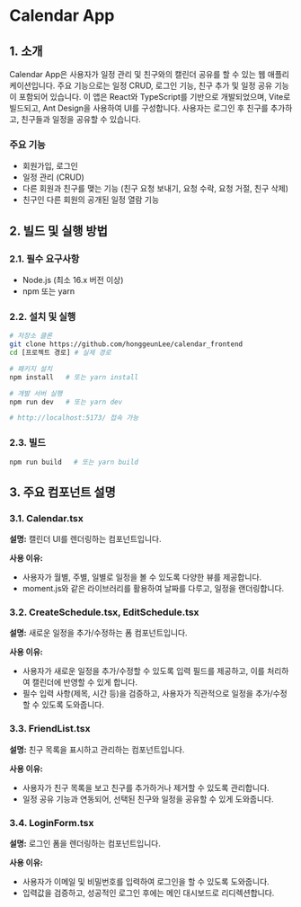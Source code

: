 # Calendar App

## 1. 소개

Calendar App은 사용자가 일정 관리 및 친구와의 캘린더 공유를 할 수 있는 웹 애플리케이션입니다. 주요 기능으로는 일정 CRUD, 로그인 기능, 친구 추가 및 일정 공유 기능이 포함되어 있습니다. 이 앱은 React와 TypeScript를 기반으로 개발되었으며, Vite로 빌드되고, Ant Design을 사용하여 UI를 구성합니다. 사용자는 로그인 후 친구를 추가하고, 친구들과 일정을 공유할 수 있습니다.

### 주요 기능

- 회원가입, 로그인
- 일정 관리 (CRUD)
- 다른 회원과 친구를 맺는 기능 (친구 요청 보내기, 요청 수락, 요청 거절, 친구 삭제)
- 친구인 다른 회원의 공개된 일정 열람 기능

## 2. 빌드 및 실행 방법

### 2.1. 필수 요구사항

- Node.js (최소 16.x 버전 이상)
- npm 또는 yarn

### 2.2. 설치 및 실행

```sh
# 저장소 클론
git clone https://github.com/honggeunLee/calendar_frontend
cd [프로젝트 경로] # 실제 경로

# 패키지 설치
npm install   # 또는 yarn install

# 개발 서버 실행
npm run dev   # 또는 yarn dev

# http://localhost:5173/ 접속 가능
```

### 2.3. 빌드

```sh
npm run build   # 또는 yarn build
```

## 3. 주요 컴포넌트 설명

### 3.1. Calendar.tsx

**설명:** 캘린더 UI를 렌더링하는 컴포넌트입니다.

**사용 이유:**

- 사용자가 월별, 주별, 일별로 일정을 볼 수 있도록 다양한 뷰를 제공합니다.
- moment.js와 같은 라이브러리를 활용하여 날짜를 다루고, 일정을 랜더링합니다.

### 3.2. CreateSchedule.tsx, EditSchedule.tsx

**설명:** 새로운 일정을 추가/수정하는 폼 컴포넌트입니다.

**사용 이유:**

- 사용자가 새로운 일정을 추가/수정할 수 있도록 입력 필드를 제공하고, 이를 처리하여 캘린더에 반영할 수 있게 합니다.
- 필수 입력 사항(제목, 시간 등)을 검증하고, 사용자가 직관적으로 일정을 추가/수정할 수 있도록 도와줍니다.

### 3.3. FriendList.tsx

**설명:** 친구 목록을 표시하고 관리하는 컴포넌트입니다.

**사용 이유:**

- 사용자가 친구 목록을 보고 친구를 추가하거나 제거할 수 있도록 관리합니다.
- 일정 공유 기능과 연동되어, 선택된 친구와 일정을 공유할 수 있게 도와줍니다.

### 3.4. LoginForm.tsx

**설명:** 로그인 폼을 렌더링하는 컴포넌트입니다.

**사용 이유:**

- 사용자가 이메일 및 비밀번호를 입력하여 로그인을 할 수 있도록 도와줍니다.
- 입력값을 검증하고, 성공적인 로그인 후에는 메인 대시보드로 리디렉션합니다.

